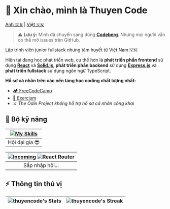 # 👋 Xin chào, mình là Thuyen Code

[Anh 🇬🇧](./README.md) | [Việt 🇻🇳](#-xin-chào-mình-là-thuyen-code)

> ⚠️ **Lưu ý:** Mình đã chuyển sang dùng [**Codeberg**](https://codeberg.org/thuyencode/). Nhưng mọi người vẫn có thể mở issues trên GitHub.

Lập trình viên junior fullstack nhưng tâm huyết từ Việt Nam 🇻🇳

Hiện tại đang học phát triển web, cụ thể hơn là **phát triển phần frontend** sử dụng [**React**](https://react.dev) và [**Solid.js**](https://solidjs.com), **phát triển phần backend** sử dụng [**Express.js**](https://expressjs.com/) và **phát triển fullstack** sử dụng ngôn ngữ TypeScript.

**Hồ sơ cá nhân trên các nền tảng học coding chất lượng nhất:**

- [🏕️ FreeCodeCamp](https://www.freecodecamp.org/thuyencode)
- [💪 Exercism](https://exercism.org/profiles/thuyencode)
- ⚔️ _The Odin Project không hỗ trợ hồ sơ cá nhân công khai_

## 🧰 Bộ kỹ năng

| [![My Skills](https://go-skill-icons.vercel.app/api/icons?i=linux,git,js,ts,html,css,tailwind,react,solidjs,reactquery,express,drizzle&perline=6)](https://github.com/LelouchFR/skill-icons) |
| :------------------------------------------------------------------------------------------------------------------------------------------------------------------------------------------: |
|                                                                                        Hội đại gia 😎                                                                                        |

| [![Incoming](https://go-skill-icons.vercel.app/api/icons?i=elysia)](https://github.com/LelouchFR/skill-icons) ![React Router](https://reactrouter.com/splash/v7-badge-2.svg) |
| :--------------------------------------------------------------------------------------------------------------------------------------------------------------------------: |
|                                                                               Sắp nhập hội...                                                                                |

## ⚡ Thông tin thú vị

| ![thuyencode's Stats](https://github-readme-stats.vercel.app/api?username=thuyencode&theme=blueberry&show_icons=true&hide_border=true&count_private=true&locale=vi) | ![thuyencode's Streak](https://github-readme-streak-stats.herokuapp.com/?user=thuyencode&theme=blueberry&hide_border=true&locale=vi) |
| :-----------------------------------------------------------------------------------------------------------------------------------------------------------------: | :----------------------------------------------------------------------------------------------------------------------------------: |

<!-- | ![thuyencode's Top Languages](https://github-readme-stats.vercel.app/api/top-langs/?username=thuyencode&theme=blueberry&show_icons=true&hide_border=true&layout=compact&locale=vi) |              Bạn là vị khách thứ ![thuyencode's visitor counts](https://profile-counter.glitch.me/thuyencode/count.svg)              | -->

